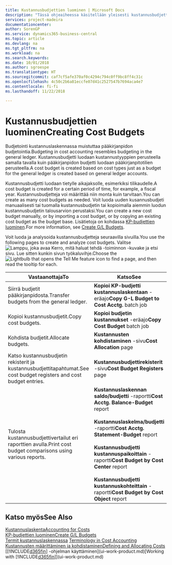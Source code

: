 ```yaml
---
title: Kustannusbudjettien luominen | Microsoft Docs
description: "Tässä ohjeaiheessa käsitellään yleisesti kustannusbudjettien luontia ja analysointia."
services: project-madeira
documentationcenter: 
author: SorenGP
ms.service: dynamics365-business-central
ms.topic: article
ms.devlang: na
ms.tgt_pltfrm: na
ms.workload: na
ms.search.keywords: 
ms.date: 10/01/2018
ms.author: sgroespe
ms.translationtype: HT
ms.sourcegitcommit: caf7cf5afe370af0c4294c794c0ff9bc8ff4c31c
ms.openlocfilehash: 4c50c2b6a81eccfe07d41c2527547b7694aca4e7
ms.contentlocale: fi-fi
ms.lasthandoff: 11/22/2018

---
```

# <a name="creating-cost-budgets"></a><span data-ttu-id="40aa5-103">Kustannusbudjettien luominen</span><span class="sxs-lookup"><span data-stu-id="40aa5-103">Creating Cost Budgets</span></span>
<span data-ttu-id="40aa5-104">Budjetointi kustannuslaskennassa muistuttaa pääkirjanpidon budjetointia.</span><span class="sxs-lookup"><span data-stu-id="40aa5-104">Budgeting in cost accounting resembles budgeting in the general ledger.</span></span> <span data-ttu-id="40aa5-105">Kustannusbudjetti luodaan kustannustyyppien perusteella samalla tavalla kuin pääkirjanpidon budjetti luodaan pääkirjanpitotilien perusteella.</span><span class="sxs-lookup"><span data-stu-id="40aa5-105">A cost budget is created based on cost types just as a budget for the general ledger is created based on general ledger accounts.</span></span>  

<span data-ttu-id="40aa5-106">Kustannusbudjetti luodaan tietylle aikajaksolle, esimerkiksi tilikaudelle.</span><span class="sxs-lookup"><span data-stu-id="40aa5-106">A cost budget is created for a certain period of time, for example, a fiscal year.</span></span> <span data-ttu-id="40aa5-107">Kustannusbudjetteja voi määrittää niin monta kuin tarvitaan.</span><span class="sxs-lookup"><span data-stu-id="40aa5-107">You can create as many cost budgets as needed.</span></span> <span data-ttu-id="40aa5-108">Voit luoda uuden kusannusbudjeti manuaalisesti tai tuomalla kustannusbudjetin tai kopioimalla aiemmin luodun kustannusbudjetin talousarvion perustaksi.</span><span class="sxs-lookup"><span data-stu-id="40aa5-108">You can create a new cost budget manually, or by importing a cost budget, or by copying an existing cost budget as the budget base.</span></span> <span data-ttu-id="40aa5-109">Lisätietoja on kohdassa [KP-budjettien luominen](finance-how-create-budgets.md).</span><span class="sxs-lookup"><span data-stu-id="40aa5-109">For more information, see [Create G/L Budgets](finance-how-create-budgets.md).</span></span>

<span data-ttu-id="40aa5-110">Voit luoda ja analysoida kustannusbudjetteja seuraavilla sivuilla.</span><span class="sxs-lookup"><span data-stu-id="40aa5-110">You use the following pages to create and analyze cost budgets.</span></span> <span data-ttu-id="40aa5-111">Valitse ![Lamppu, joka avaa Kerro, mitä haluat tehdä -toiminnon](media/ui-search/search_small.png "Kerro, mitä haluat tehdä") -kuvake ja etsi sivu. Lue sitten kunkin sivun työkaluvihje.</span><span class="sxs-lookup"><span data-stu-id="40aa5-111">Choose the ![Lightbulb that opens the Tell Me feature](media/ui-search/search_small.png "Tell me what you want to do") icon to find a page, and then read the tooltip for each.</span></span>

|<span data-ttu-id="40aa5-112">Vastaanottaja</span><span class="sxs-lookup"><span data-stu-id="40aa5-112">To</span></span>|<span data-ttu-id="40aa5-113">Katso</span><span class="sxs-lookup"><span data-stu-id="40aa5-113">See</span></span>|  
|--------|---------|  
|<span data-ttu-id="40aa5-114">Siirrä budjetit pääkirjanpidosta.</span><span class="sxs-lookup"><span data-stu-id="40aa5-114">Transfer budgets from the general ledger.</span></span>|<span data-ttu-id="40aa5-115">**Kopioi KP-budjetti kustannuslaskentaan** -eräajo</span><span class="sxs-lookup"><span data-stu-id="40aa5-115">**Copy G-L Budget to Cost Acctg.** batch job</span></span>|  
|<span data-ttu-id="40aa5-116">Kopioi kustannusbudjetit.</span><span class="sxs-lookup"><span data-stu-id="40aa5-116">Copy cost budgets.</span></span>|<span data-ttu-id="40aa5-117">**Kopioi budjetin kustannukset** -eräajo</span><span class="sxs-lookup"><span data-stu-id="40aa5-117">**Copy Cost Budget** batch job</span></span>|  
|<span data-ttu-id="40aa5-118">Kohdista budjetit.</span><span class="sxs-lookup"><span data-stu-id="40aa5-118">Allocate budgets.</span></span>|<span data-ttu-id="40aa5-119">**Kustannusten kohdistaminen** -sivu</span><span class="sxs-lookup"><span data-stu-id="40aa5-119">**Cost Allocation** page</span></span>|  
|<span data-ttu-id="40aa5-120">Katso kustannusbudjetin rekisterit ja kustannusbudjettitapahtumat.</span><span class="sxs-lookup"><span data-stu-id="40aa5-120">See cost budget registers and cost budget entries.</span></span>|<span data-ttu-id="40aa5-121">**Kustannusbudjettirekisterit** -sivu</span><span class="sxs-lookup"><span data-stu-id="40aa5-121">**Cost Budget Registers** page</span></span>|  
|<span data-ttu-id="40aa5-122">Tulosta kustannusbudjettivertailut eri raporttien avulla.</span><span class="sxs-lookup"><span data-stu-id="40aa5-122">Print cost budget comparisons using various reports.</span></span>|<span data-ttu-id="40aa5-123">**Kustannuslaskennan saldo/budjetti** -raportti</span><span class="sxs-lookup"><span data-stu-id="40aa5-123">**Cost Acctg. Balance-Budget** report</span></span><br /><br /> <span data-ttu-id="40aa5-124">**Kustannuslaskelma/budjetti** -raportti</span><span class="sxs-lookup"><span data-stu-id="40aa5-124">**Cost Acctg. Statement-Budget** report</span></span><br /><br /> <span data-ttu-id="40aa5-125">**Kustannusbudjetti kustannuspaikoittain** -raportti</span><span class="sxs-lookup"><span data-stu-id="40aa5-125">**Cost Budget by Cost Center** report</span></span><br /><br /> <span data-ttu-id="40aa5-126">**Kustannusbudjetti kustannuskohteittain** -raportti</span><span class="sxs-lookup"><span data-stu-id="40aa5-126">**Cost Budget by Cost Object** report</span></span>|  

## <a name="see-also"></a><span data-ttu-id="40aa5-127">Katso myös</span><span class="sxs-lookup"><span data-stu-id="40aa5-127">See Also</span></span>  
[<span data-ttu-id="40aa5-128">Kustannuslaskenta</span><span class="sxs-lookup"><span data-stu-id="40aa5-128">Accounting for Costs</span></span>](finance-manage-cost-accounting.md)  
[<span data-ttu-id="40aa5-129">KP-budjettien luominen</span><span class="sxs-lookup"><span data-stu-id="40aa5-129">Create G/L Budgets</span></span>](finance-how-create-budgets.md)  
<span data-ttu-id="40aa5-130">[Termit kustannuslaskennassa](finance-terminology-in-cost-accounting.md) </span><span class="sxs-lookup"><span data-stu-id="40aa5-130">[Terminology in Cost Accounting](finance-terminology-in-cost-accounting.md) </span></span>  
[<span data-ttu-id="40aa5-131">Kustannusten määrittäminen ja kohdistaminen</span><span class="sxs-lookup"><span data-stu-id="40aa5-131">Defining and Allocating Costs</span></span>](finance-define-and-allocate-costs.md)  
<span data-ttu-id="40aa5-132">[[!INCLUDE[d365fin](includes/d365fin_md.md)] -ohjelman käyttäminen](ui-work-product.md)</span><span class="sxs-lookup"><span data-stu-id="40aa5-132">[Working with [!INCLUDE[d365fin](includes/d365fin_md.md)]](ui-work-product.md)</span></span>

